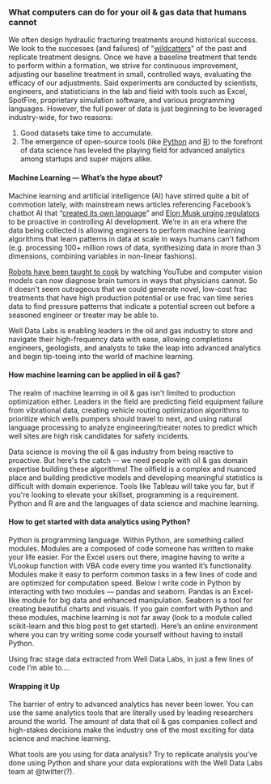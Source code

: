 ### What computers can do for your oil & gas data that humans cannot

We often design hydraulic fracturing treatments around historical success. We look to the successes (and failures) of "[wildcatters](https://en.wikipedia.org/wiki/Wildcatter)" of the past and replicate treatment designs. Once we have a baseline treatment that tends to perform within a formation, we strive for continuous improvement, adjusting our baseline treatment in small, controlled ways, evaluating the efficacy of our adjustments. Said experiments are conducted by scientists, engineers, and statisticians in the lab and field with tools such as Excel, SpotFire, proprietary simulation software, and various programming languages. However, the full power of data is just beginning to be leveraged industry-wide, for two reasons:

1. Good datasets take time to accumulate.
2. The emergence of open-source tools (like [Python](https://www.python.org/) and [R](https://www.r-project.org/)) to the forefront of data science has leveled the playing field for advanced analytics among startups and super majors alike.

#### Machine Learning — What’s the hype about?
Machine learning and artificial intelligence (AI) have stirred quite a bit of commotion lately, with mainstream news articles referencing Facebook’s chatbot AI that “[created its own language](https://www.theatlantic.com/technology/archive/2017/06/artificial-intelligence-develops-its-own-non-human-language/530436/)” and [Elon Musk urging regulators](http://www.npr.org/2017/07/17/537686649/elon-musk-warns-governors-artificial-intelligence-poses-existential-risk) to be proactive in controlling AI development. We’re in an era where the data being collected is allowing engineers to perform machine learning algorithms that learn patterns in data at scale in ways humans can't fathom (e.g. processing 100+ million rows of data, synthesizing data in more than 3 dimensions, combining variables in non-linear fashions).

[Robots have been taught to cook](https://www.youtube.com/watch?v=MLJyUmuP6Qg) by watching YouTube and computer vision models can now diagnose brain tumors in ways that physicians cannot. So it doesn't seem outrageous that we could generate novel, low-cost frac treatments that have high production potential or use frac van time series data to find pressure patterns that indicate a potential screen out before a seasoned engineer or treater may be able to.

Well Data Labs is enabling leaders in the oil and gas industry to store and navigate their high-frequency data with ease, allowing completions engineers, geologists, and analysts to take the leap into advanced analytics and begin tip-toeing into the world of machine learning.

#### How machine learning can be applied in oil & gas?
The realm of machine learning in oil & gas isn't limited to production optimization either. Leaders in the field are predicting field equipment failure from vibrational data, creating vehicle routing optimization algorithms to prioritize which wells pumpers should travel to next, and using natural language processing to analyze engineering/treater notes to predict which well sites are  high risk candidates for safety incidents.

Data science is moving the oil & gas industry from being reactive to proactive. But here's the catch -- we need people with oil & gas domain expertise building these algorithms! The oilfield is a complex and nuanced place and building predictive models and developing meaningful statistics is difficult with domain experience. Tools like Tableau will take you far, but if you're looking to elevate your skillset,  programming is a requirement. Python and R are and the languages of data science and machine learning.

#### How to get started with data analytics using Python?
Python is programming language. Within Python, are something called modules. Modules are a composed of code someone has written to make your life easier. For the Excel users out there, imagine having to write a VLookup function with VBA code every time you wanted it’s functionality. Modules make it easy to perform common tasks in a few lines of code and are optimized for computation speed.
Below I write code in Python by interacting with two modules — pandas and seaborn. Pandas is an Excel-like module for big data and enhanced manipulation. Seaborn is a tool for creating beautiful charts and visuals. If you gain comfort with Python and these modules, machine learning is not far away (look to a module called scikit-learn and this blog post to get started). Here’s an online environment where you can try writing some code yourself without having to install Python.

Using frac stage data extracted from Well Data Labs, in just a few lines of code I’m able to….



#### Wrapping it Up
The barrier of entry to advanced analytics has never been lower. You can use the same analytics tools that are literally used by leading researchers around the world. The amount of data that oil & gas companies collect and high-stakes decisions make the industry one of the most exciting for data science and machine learning.

What tools are you using for data analysis? Try to replicate analysis you’ve done using Python and share your data explorations with the Well Data Labs team at @twitter(?).
